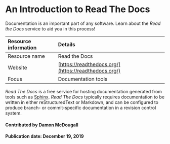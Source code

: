 # An Introduction to Read The Docs

Documentation is an important part of any software. Learn about the *Read the Docs* service to aid you in this process!

Resource information | Details 
:--- | :--- 
Resource name | Read the Docs
Website  | [https://readthedocs.org/](https://readthedocs.org/) 
Focus | Documentation tools

*Read The Docs* is a free service for hosting documentation generated from tools such as
[Sphinx](DocumentationTools.Sphinx.md).  *Read The Docs* typically requires
documentation to be written in either reStructuredText or Markdown, and can be
configured to produce branch- or commit-specific documentation in a revision
control system.

#### Contributed by [Damon McDougall](https://github.com/dmcdougall)

#### Publication date: December 19, 2019

<!---
Publish: yes
Categories: development
Topics: documentation
Tags: service, tool
Level: 2
Prerequisites: defaults
Aggregate: none
--->
